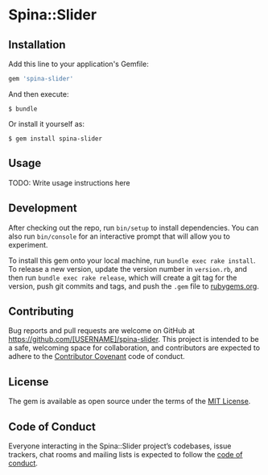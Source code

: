# Spina::Slider

## Installation

Add this line to your application's Gemfile:

```ruby
gem 'spina-slider'
```

And then execute:

    $ bundle

Or install it yourself as:

    $ gem install spina-slider

## Usage

TODO: Write usage instructions here

## Development

After checking out the repo, run `bin/setup` to install dependencies. You can also run `bin/console` for an interactive prompt that will allow you to experiment.

To install this gem onto your local machine, run `bundle exec rake install`. To release a new version, update the version number in `version.rb`, and then run `bundle exec rake release`, which will create a git tag for the version, push git commits and tags, and push the `.gem` file to [rubygems.org](https://rubygems.org).

## Contributing

Bug reports and pull requests are welcome on GitHub at https://github.com/[USERNAME]/spina-slider. This project is intended to be a safe, welcoming space for collaboration, and contributors are expected to adhere to the [Contributor Covenant](http://contributor-covenant.org) code of conduct.

## License

The gem is available as open source under the terms of the [MIT License](https://opensource.org/licenses/MIT).

## Code of Conduct

Everyone interacting in the Spina::Slider project’s codebases, issue trackers, chat rooms and mailing lists is expected to follow the [code of conduct](https://github.com/[USERNAME]/spina-slider/blob/master/CODE_OF_CONDUCT.md).
